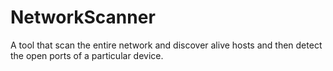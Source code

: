 # NetworkScanner

A tool that scan the entire network and discover alive hosts and then detect the open ports of a particular device.
